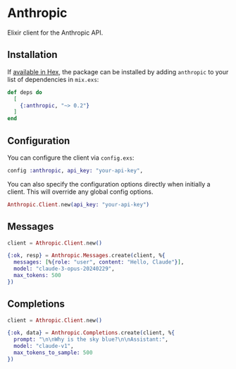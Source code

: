 # Anthropic

Elixir client for the Anthropic API.

## Installation

If [available in Hex](https://hex.pm/docs/publish), the package can be installed
by adding `anthropic` to your list of dependencies in `mix.exs`:

```elixir
def deps do
  [
    {:anthropic, "~> 0.2"}
  ]
end
```

## Configuration

You can configure the client via `config.exs`:

```elixir
config :anthropic, api_key: "your-api-key",
```

You can also specify the configuration options directly when initially a client. This will override any global config options.

```elixir
Anthropic.Client.new(api_key: "your-api-key")
```

## Messages

```elixir
client = Athropic.Client.new()

{:ok, resp} = Anthropic.Messages.create(client, %{
  messages: [%{role: "user", content: "Hello, Claude"}],
  model: "claude-3-opus-20240229",
  max_tokens: 500
})
```

## Completions

```elixir
client = Athropic.Client.new()

{:ok, data} = Anthropic.Completions.create(client, %{
  prompt: "\n\nWhy is the sky blue?\n\nAssistant:",
  model: "claude-v1",
  max_tokens_to_sample: 500
})
```
